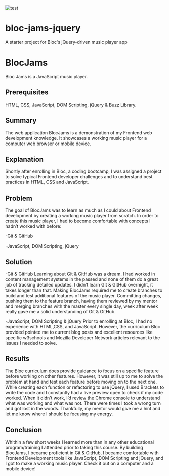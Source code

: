 
![test](https://drive.google.com/open?id=1XSV0mzGiehHuYSqTZaEDTRngJuICjO9G)

# bloc-jams-jquery
A starter project for Bloc's jQuery-driven music player app

<h1>BlocJams</h1>

Bloc Jams is a JavaScript music player.

<h2>Prerequisites</h2>

HTML, CSS, JavaScript, DOM Scripting, jQuery & Buzz Library.

<h2>Summary</h2>

The web application BlocJams is a demonstration of my Frontend web development knowledge. It showcases a working music player for a computer web browser or mobile device.

<h2>Explanation</h2>

Shortly after enrolling in Bloc, a coding bootcamp, I was assigned a project to solve typical Frontend developer challenges and to understand best practices in HTML, CSS and JavaScript.

<h2>Problem</h2>

The goal of BlocJams was to learn as much as I could about Frontend development by creating a working music player from scratch. In order to create this music player, I had to become comfortable with concepts I hadn’t worked with before:

-Git & GitHub

-JavaScript, DOM Scripting, jQuery

<h2>Solution</h2>

-Git & GitHub
Learning about Git & GitHub was a dream. I had worked in content management systems in the passed and none of them do a great job of tracking detailed updates. I didn’t learn Git & GitHub overnight, it takes longer than that. Making BlocJams required me to create branches to build and test additional features of the music player. Committing changes, pushing them to the feature branch, having them reviewed by my mentor and merging branches with the master every single day, week after week really gave me a solid understanding of Git & GitHub.

-JavaScript, DOM Scripting & jQuery
Prior to enrolling at Bloc, I had no experience with HTML,CSS, and JavaScript. However, the curriculum Bloc provided pointed me to current blog posts and excellent resources like specific w3schools and Mozilla Developer Network articles relevant to the issues I needed to solve.

<h2>Results</h2>

The Bloc curriculum does provide guidance to focus on a specific feature before working on other features. However, it was still up to me to solve the problem at hand and test each feature before moving on to the next one. While creating each function or refactoring to use jQuery, I used Brackets to write the code and I constantly had a live preview open to check if my code worked. When it didn’t work, I’d review the Chrome console to understand what was working and what was not. There were times I took a wrong turn and got lost in the woods. Thankfully, my mentor would give me a hint and let me know where I should be focusing my energy.

<h2>Conclusion</h2>

Whithin a few short weeks I learned more than in any other educational program/training I attended prior to taking this course. By building BlocJams, I became proficient in Git & GitHub, I became comfortable with Frontend Development tools like JavaScript, DOM Scripting and jQuery, and I got to make a working music player. Check it out on a computer and a mobile device! 
